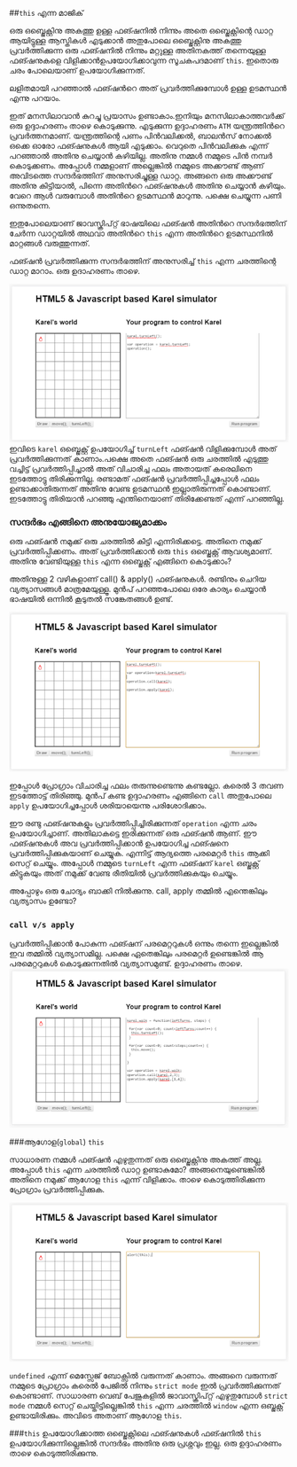 ##`this` എന്ന മാജിക്‌

ഒരു ഒബ്ജെക്റ്റിനു അകത്തു ഉള്ള ഫങ്ഷനില്‍ നിന്നും അതെ ഒബ്ജെക്റ്റിന്റെ ഡാറ്റ ആയിട്ടുള്ള ആസ്തികള്‍ എടുക്കാന്‍ അതുപോലെ ഒബ്ജെക്റ്റിനു അകത്തു പ്രവര്‍ത്തിക്കുന്ന ഒരു ഫങ്ഷനില്‍ നിന്നും മറ്റുള്ള അതിനകത്ത് തന്നെയുള്ള ഫങ്ഷനുകളെ വിളിക്കാന്‍ഉപയോഗിക്കാവുന്ന സൂചകപദമാണ്‌ `this`. ഇതൊരു ചരം പോലെയാണ് ഉപയോഗിക്കുന്നത്. 

ലളിതമായി പറഞ്ഞാല്‍ ഫങ്ഷന്‍റെ അത് പ്രവര്‍ത്തിക്കുമ്പോള്‍ ഉള്ള ഉടമസ്ഥന്‍ എന്നു പറയാം. 

ഇത് മനസിലാവാന്‍ കുറച്ചു പ്രയാസം ഉണ്ടാകാം.ഇനിയും മനസിലാകാത്തവര്‍ക്ക് ഒരു ഉദ്ദാഹരണം താഴെ കൊടുക്കുന്നു. എടുക്കുന്ന ഉദ്ദാഹരണം `ATM` യന്ത്രത്തിന്‍റെ പ്രവര്‍ത്തനമാണ്. യന്ത്രത്തിന്റെ പണം പിന്‍വലിക്കല്‍, ബാലന്‍സ് നോക്കല്‍ ഒക്കെ ഓരോ ഫങ്ഷനുകള്‍ ആയി എടുക്കാം. വെറുതെ പിന്‍വലിക്കുക എന്ന് പറഞ്ഞാല്‍ അതിനു ചെയ്യാന്‍ കഴിയില്ല. അതിനു നമ്മള്‍ നമ്മുടെ പിന്‍ നമ്പര്‍ കൊടുക്കണം. അപ്പോള്‍ നമ്മളാണ് അല്ലെങ്കില്‍ നമ്മുടെ അക്കൗണ്ട്‌ ആണ് അവിടത്തെ സന്ദര്‍ഭത്തിന് അനുസരിച്ചുള്ള ഡാറ്റ. അങ്ങനെ ഒരു അക്കൗണ്ട്‌ അതിനു കിട്ടിയാല്‍, പിന്നെ അതിന്‍റെ ഫങ്ഷനുകള്‍ അതിനു ചെയ്യാന്‍ കഴിയും. വേറെ ആള്‍ വരുമ്പോള്‍ അതിന്‍റെ ഉടമസ്ഥന്‍ മാറുന്നു. പക്ഷെ ചെയ്യുന്ന പണി ഒന്നുതന്നെ.

ഇതുപോലെയാണ് ജാവസ്ക്രിപ്റ്റ് ഭാഷയിലെ ഫങ്ഷന്‍ അതിന്‍റെ സന്ദര്‍ഭത്തിന് ചേര്‍ന്ന ഡാറ്റയില്‍ അഥവാ അതിന്‍റെ `this` എന്ന അതിന്‍റെ ഉടമസ്ഥനില്‍ മാറ്റങ്ങള്‍ വരുത്തുന്നത്. 



ഫങ്ഷന്‍ പ്രവര്‍ത്തിക്കുന്ന സന്ദര്‍ഭത്തിന് അനുസരിച്ച് `this` എന്ന ചരത്തിന്റെ ഡാറ്റ മാറാം. ഒരു ഉദാഹരണം താഴെ.

![turnLeft without this](images/ch08/05/01-turnLeftInVar.PNG)
ഇവിടെ `karel` ഒബ്ജെക്റ്റ് ഉപയോഗിച്ച് `turnLeft` ഫങ്ഷന്‍ വിളിക്കുമ്പോള്‍ അത് പ്രവര്‍ത്തിക്കുന്നത് കാണാം.പക്ഷെ അതെ ഫങ്ഷന്‍ ഒരു ചരത്തില്‍ എടുത്തു വച്ചിട്ട് പ്രവര്‍ത്തിപ്പിച്ചാല്‍ അത് വിചാരിച്ച ഫലം അതായത് കരെലിനെ ഇടത്തോട്ടു തിരിക്കുന്നില്ല. രണ്ടാമത് ഫങ്ഷന്‍ പ്രവര്‍ത്തിപ്പിച്ചപ്പോള്‍ ഫലം ഉണ്ടാക്കാതിരുന്നത് അതിനു വേണ്ട ഉടമസ്ഥന്‍ ഇല്ലാതിരുന്നത് കൊണ്ടാണ്. ഇടത്തോട്ടു തിരിയാന്‍ പറഞ്ഞു എന്തിനെയാണ് തിരിക്കേണ്ടത്‌ എന്ന് പറഞ്ഞില്ല.

### സന്ദര്‍ഭം എങ്ങിനെ അനുയോജ്യമാക്കം 

ഒരു ഫങ്ഷന്‍ നമുക്ക് ഒരു ചരത്തില്‍ കിട്ടി എന്നിരിക്കട്ടെ. അതിനെ നമുക്ക് പ്രവര്‍ത്തിപ്പിക്കണം. അത് പ്രവര്‍ത്തിക്കാന്‍ ഒരു `this` ഒബ്ജെക്റ്റ് ആവശ്യമാണ്. അതിനു വേണ്ടിയുള്ള `this` എന്ന ഒബ്ജെക്റ്റ് എങ്ങിനെ കൊടുക്കാം?

അതിനുള്ള 2 വഴികളാണ് call() & apply() ഫങ്ഷനുകള്‍. രണ്ടിനും ചെറിയ വ്യത്യാസങ്ങള്‍ മാത്രമേയുള്ളൂ. മുന്‍പ് പറഞ്ഞപോലെ ഒരേ കാര്യം ചെയ്യാന്‍ ഭാഷയില്‍ ഒന്നില്‍ കൂടുതല്‍ സങ്കേതങ്ങള്‍ ഉണ്ട്.

![സന്ദര്‍ഭം അനുയോജ്യമാക്കല്‍](images/ch08/05/05-karelApplyCall.PNG)

ഇപ്പോള്‍ പ്രോഗ്രാം വിചാരിച്ച ഫലം തരുന്നുണ്ടെന്നു കണ്ടല്ലോ. കരെല്‍ 3 തവണ ഇടത്തോട്ട് തിരിഞ്ഞു. മുന്‍പ് കണ്ട ഉദ്ദാഹരണം എങ്ങിനെ `call` അതുപോലെ `apply` ഉപയോഗിച്ചപ്പോള്‍ ശരിയായെന്നു പരിശോദിക്കാം.

ഈ രണ്ടു ഫങ്ഷനുകളും പ്രവര്‍ത്തിപ്പിച്ചിരിക്കുന്നത് `operation` എന്ന ചരം ഉപയോഗിച്ചാണ്‌. അതിലാകട്ടെ ഇരിക്കുന്നത് ഒരു ഫങ്ഷന്‍ ആണ്. ഈ ഫങ്ഷനുകള്‍ അവ പ്രവര്‍ത്തിപ്പിക്കാന്‍ ഉപയോഗിച്ച ഫങ്ഷനെ പ്രവര്‍ത്തിപ്പിക്കുകയാണ് ചെയ്യുക. എന്നിട്ട് ആദ്യത്തെ പരമെറ്റര്‍ `this` ആക്കി സെറ്റ് ചെയ്യും. അപ്പോള്‍ നമ്മുടെ `turnLeft` എന്ന ഫങ്ഷന് `karel` ഒബ്ജക്റ്റ് കിട്ടുകയും അത് നമുക്ക് വേണ്ട രീതിയില്‍ പ്രവര്‍ത്തിക്കുകയും ചെയ്യും.

അപ്പോഴും ഒരു ചോദ്യം ബാക്കി നില്‍ക്കുന്നു. call, apply തമ്മില്‍ എന്തെങ്കിലും വ്യത്യാസം ഉണ്ടോ?

### `call v/s apply`
പ്രവര്‍ത്തിപ്പിക്കാന്‍ പോകുന്ന ഫങ്ഷന് പരമെറ്ററുകള്‍ ഒന്നും തന്നെ ഇല്ലെങ്കില്‍ ഇവ തമ്മില്‍ വ്യത്യാസമില്ല. പക്ഷെ ഏതെങ്കിലും പരമെറ്റര്‍ ഉണ്ടെങ്കില്‍ ആ പരമെറ്ററുകള്‍ കൊടുക്കുന്നതില്‍ വ്യത്യാസമുണ്ട്. ഉദ്ദാഹരണം താഴെ.
![call v/s apply](images/ch08/05/07-walk.PNG)

###ആഗോള(`global`) `this`

സാധാരണ നമ്മള്‍ ഫങ്ഷന്‍ എഴുതുന്നത് ഒരു ഒബ്ജെക്റ്റിനു അകത്ത് അല്ല. അപ്പോള്‍ `this` എന്ന ചരത്തില്‍ ഡാറ്റ ഉണ്ടാകുമോ? അങ്ങനെയുണ്ടെങ്കില്‍ അതിനെ നമുക്ക് ആഗോള `this` എന്ന് വിളിക്കാം. താഴെ കൊടുത്തിരിക്കുന്ന പ്രോഗ്രാം പ്രവര്‍ത്തിപ്പിക്കുക.

![global this](images/ch08/05/08-globalthis.PNG)

`undefined` എന്ന് മെസ്സേജ് ബോക്സില്‍ വരുന്നത് കാണാം. അങ്ങനെ വരുന്നത് നമ്മുടെ പ്രോഗ്രാം കരെല്‍ പേജില്‍ നിന്നും `strict mode` ഇല്‍ പ്രവര്‍ത്തിക്കുന്നത് കൊണ്ടാണ്. സാധാരണ വെബ്‌ പേജുകളില്‍ ജാവാസ്ക്രിപ്റ്റ് എഴുതുമ്പോള്‍  `strict mode` നമ്മള്‍ സെറ്റ് ചെയ്തിട്ടില്ലെങ്കില്‍ `this` എന്ന ചരത്തില്‍ `window` എന്ന ഒബ്ജക്റ്റ് ഉണ്ടായിരിക്കും. അവിടെ അതാണ് ആഗോള `this`. 

###`this` ഉപയോഗിക്കാത്ത ഒബ്ജെക്റ്റിലെ ഫങ്ഷനുകള്‍
ഫങ്ഷനില്‍ `this` ഉപയോഗിക്കുന്നില്ലെങ്കില്‍ സന്ദര്‍ഭം അതിനു ഒരു പ്രശ്നവും ഇല്ല. ഒരു ഉദ്ദാഹരണം താഴെ കൊടുത്തിരിക്കുന്നു.
